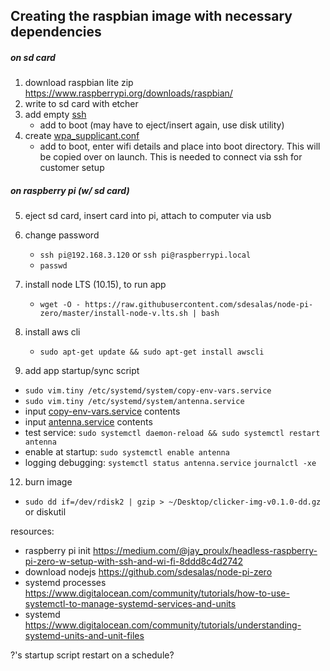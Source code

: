 ## Creating the raspbian image with necessary dependencies

##### on sd card

1. download raspbian lite zip https://www.raspberrypi.org/downloads/raspbian/
2. write to sd card with etcher
3. add empty [ssh](image/ssh)
   - add to boot (may have to eject/insert again, use disk utility)
4. create [wpa_supplicant.conf](image/wpa_supplicant.conf)
   - add to boot, enter wifi details and place into boot directory. This will be copied over on launch. This is needed to connect via ssh for customer setup

##### on raspberry pi (w/ sd card)

5. eject sd card, insert card into pi, attach to computer via usb
6. change password
   - `ssh pi@192.168.3.120` or `ssh pi@raspberrypi.local`
   - `passwd`
     <!-- 7. setup ssh computer to pi - https://www.raspberrypi.org/documentation/remote-access/ssh/passwordless.md -->
        <!-- - `ssh-keygen` -->
        <!-- - `ssh-copy-id pi@raspberrypi.local` -->
7. install node LTS (10.15), to run app
   - `wget -O - https://raw.githubusercontent.com/sdesalas/node-pi-zero/master/install-node-v.lts.sh | bash`
8. install aws cli

   - `sudo apt-get update && sudo apt-get install awscli`
     <!-- 10. add env vars
     <!-- - `scp .env pi@raspberrypi.local:` -->

9. add app startup/sync script

- `sudo vim.tiny /etc/systemd/system/copy-env-vars.service`
- `sudo vim.tiny /etc/systemd/system/antenna.service`
- input [copy-env-vars.service](image/copy-env-vars.service) contents
- input [antenna.service](image/antenna.service) contents
- test service: `sudo systemctl daemon-reload && sudo systemctl restart antenna`
- enable at startup: `sudo systemctl enable antenna`
- logging debugging: `systemctl status antenna.service`
  `journalctl -xe`

12. burn image

- `sudo dd if=/dev/rdisk2 | gzip > ~/Desktop/clicker-img-v0.1.0-dd.gz`
  or diskutil

resources:

- raspberry pi init https://medium.com/@jay_proulx/headless-raspberry-pi-zero-w-setup-with-ssh-and-wi-fi-8ddd8c4d2742
- download nodejs https://github.com/sdesalas/node-pi-zero
- systemd processes https://www.digitalocean.com/community/tutorials/how-to-use-systemctl-to-manage-systemd-services-and-units
- systemd https://www.digitalocean.com/community/tutorials/understanding-systemd-units-and-unit-files

?'s
startup script
restart on a schedule?

